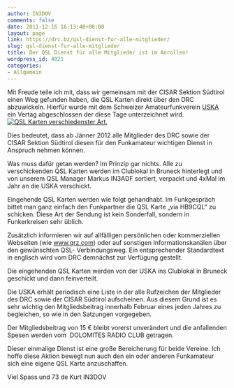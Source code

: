 ```yaml
---
author: IN3DOV
comments: false
date: 2011-12-16 16:13:40+00:00
layout: page
link: https://drc.bz/qsl-dienst-fur-alle-mitglieder/
slug: qsl-dienst-fur-alle-mitglieder
title: Der QSL Dienst für alle Mitglieder ist im Anrollen!
wordpress_id: 4021
categories:
- Allgemein
---
```


Mit Freude teile ich mit, dass wir gemeinsam mit der CISAR Sektion Südtirol einen Weg gefunden haben, die QSL Karten direkt über den DRC abzuwickeln. Hierfür wurde mit dem Schweizer Amateurfunkverein [USKA](http://www.uska.ch/) ein Vertag abgeschlossen der diese Tage unterzeichnet wird. [![QSL Karten verschiedenster Art.](https://drc.bz/wp-content/uploads/2011/12/qsl-300x185.jpg)](https://drc.bz/wp-content/uploads/2011/12/qsl.jpg)

Dies bedeutet, dass ab Jänner 2012 alle Mitglieder des DRC sowie der CISAR Sektion Südtirol diesen für den Funkamateur wichtigen Dienst in Anspruch nehmen können.

Was muss dafür getan werden? Im Prinzip gar nichts. Alle zu verschickenden QSL Karten werden im Clublokal in Bruneck hinterlegt und von unserem QSL Manager Markus IN3ADF sortiert, verpackt und 4xMal im Jahr an die USKA verschickt.

Eingehende QSL Karten werden wie folgt gehandhabt. Im Funkgespräch bittet man ganz einfach den Funkpartner die QSL Karte „via HB9CQL“ zu schicken. Diese Art der Sendung ist kein Sonderfall, sondern in Funkerkreisen sehr üblich.

Zusätzlich informieren wir auf allfälligen persönlichen oder kommerziellen Webseiten (wie www.qrz.com) oder auf sonstigen Informationskanälen über den gewünschten QSL- Verbindungsweg. Ein entsprechender Standardtext in englisch wird vom DRC demnächst zur Verfügung gestellt.

Die eingehenden QSL Karten werden von der USKA ins Clublokal in Bruneck geschickt und dann feinverteilt.

Die USKA erhält periodisch eine Liste in der alle Rufzeichen der Mitglieder des DRC sowie der CISAR Südtirol aufscheinen. Aus diesem Grund ist es sehr wichtig den Mitgliedsbeitrag innerhalb Februar eines jeden Jahres zu begleichen, so wie in den Satzungen vorgegeben.

Der Mitgliedsbeitrag von 15 € bleibt vorerst unverändert und die anfallenden Spesen werden vom  DOLOMITES RADIO CLUB getragen.

Dieser einmalige Dienst ist eine große Bereicherung für beide Vereine. Ich hoffe diese Aktion bewegt nun auch den ein oder anderen Funkamateur sich eine eigene QSL Karte anzuschaffen.

Viel Spass und 73 de Kurt IN3DOV
